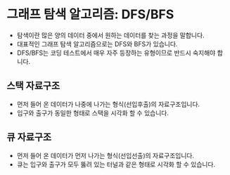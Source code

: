 # 그래프 탐색 알고리즘: DFS/BFS
- 탐색이란 많은 양의 데이터 중에서 원하는 데이터를 찾는 과정을 말합니다.
- 대표적인 그래프 탐색 알고리즘으로는 DFS와 BFS가 있습니다.
- DFS/BFS는 코딩 테스트에서 매우 자주 등장하는 유형이므로 반드시 숙지해야 합니다.

## 스택 자료구조
- 먼저 들어 온 데이터가 나중에 나가는 형식(선입후출)의 자료구조입니다.
- 입구와 출구가 동일한 형태로 스택을 시각화 할 수 있습니다.

## 큐 자료구조
- 먼저 들어 온 데이터가 먼저 나가는 형식(선입선출)의 자료구조입니다.
- 큐는 입구와 출구가 모두 뚫려 있는 터널과 같은 형태로 시각화 할 수 있습니다.
